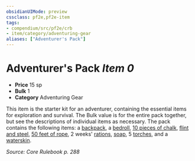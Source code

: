 ```yaml
---
obsidianUIMode: preview
cssclass: pf2e,pf2e-item
tags:
- compendium/src/pf2e/crb
- item/category/adventuring-gear
aliases: ["Adventurer's Pack"]
---
```

# Adventurer's Pack *Item 0*  

- **Price** 15 sp
- **Bulk** 1
- **Category** Adventuring Gear

This item is the starter kit for an adventurer, containing the essential items for exploration and survival. The Bulk value is for the entire pack together, but see the descriptions of individual items as necessary. The pack contains the following items: a [backpack](backpack.md), a [bedroll](bedroll.md), [10 pieces of chalk](chalk-10.md), [flint and steel](flint-and-steel.md), [50 feet of rope](rope-50-feet.md), 2 weeks' [rations](rations-1-week.md), [soap](soap.md), 5 [torches](torch.md), and a [waterskin](waterskin.md).

*Source: Core Rulebook p. 288*